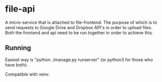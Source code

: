 # file-api

A micro-service that is attached to file-frontend. The purpose of which is to send requests to Google Drive and Dropbox API's
in order to upload files. Both the frontend and api need to be run together in order to achieve this.

## Running

Easiest way is "python ./manage.py runserver" (or python3 for those who have both).

Compatible with venv.
